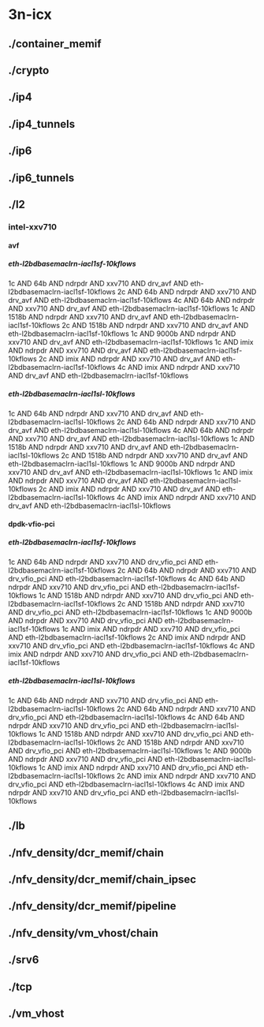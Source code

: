 # 3n-icx
## ./container_memif
## ./crypto
## ./ip4
## ./ip4_tunnels
## ./ip6
## ./ip6_tunnels
## ./l2
### intel-xxv710
#### avf
##### eth-l2bdbasemaclrn-iacl1sf-10kflows
1c AND 64b AND ndrpdr AND xxv710 AND drv_avf AND eth-l2bdbasemaclrn-iacl1sf-10kflows
2c AND 64b AND ndrpdr AND xxv710 AND drv_avf AND eth-l2bdbasemaclrn-iacl1sf-10kflows
4c AND 64b AND ndrpdr AND xxv710 AND drv_avf AND eth-l2bdbasemaclrn-iacl1sf-10kflows
1c AND 1518b AND ndrpdr AND xxv710 AND drv_avf AND eth-l2bdbasemaclrn-iacl1sf-10kflows
2c AND 1518b AND ndrpdr AND xxv710 AND drv_avf AND eth-l2bdbasemaclrn-iacl1sf-10kflows
1c AND 9000b AND ndrpdr AND xxv710 AND drv_avf AND eth-l2bdbasemaclrn-iacl1sf-10kflows
1c AND imix AND ndrpdr AND xxv710 AND drv_avf AND eth-l2bdbasemaclrn-iacl1sf-10kflows
2c AND imix AND ndrpdr AND xxv710 AND drv_avf AND eth-l2bdbasemaclrn-iacl1sf-10kflows
4c AND imix AND ndrpdr AND xxv710 AND drv_avf AND eth-l2bdbasemaclrn-iacl1sf-10kflows
##### eth-l2bdbasemaclrn-iacl1sl-10kflows
1c AND 64b AND ndrpdr AND xxv710 AND drv_avf AND eth-l2bdbasemaclrn-iacl1sl-10kflows
2c AND 64b AND ndrpdr AND xxv710 AND drv_avf AND eth-l2bdbasemaclrn-iacl1sl-10kflows
4c AND 64b AND ndrpdr AND xxv710 AND drv_avf AND eth-l2bdbasemaclrn-iacl1sl-10kflows
1c AND 1518b AND ndrpdr AND xxv710 AND drv_avf AND eth-l2bdbasemaclrn-iacl1sl-10kflows
2c AND 1518b AND ndrpdr AND xxv710 AND drv_avf AND eth-l2bdbasemaclrn-iacl1sl-10kflows
1c AND 9000b AND ndrpdr AND xxv710 AND drv_avf AND eth-l2bdbasemaclrn-iacl1sl-10kflows
1c AND imix AND ndrpdr AND xxv710 AND drv_avf AND eth-l2bdbasemaclrn-iacl1sl-10kflows
2c AND imix AND ndrpdr AND xxv710 AND drv_avf AND eth-l2bdbasemaclrn-iacl1sl-10kflows
4c AND imix AND ndrpdr AND xxv710 AND drv_avf AND eth-l2bdbasemaclrn-iacl1sl-10kflows
#### dpdk-vfio-pci
##### eth-l2bdbasemaclrn-iacl1sf-10kflows
1c AND 64b AND ndrpdr AND xxv710 AND drv_vfio_pci AND eth-l2bdbasemaclrn-iacl1sf-10kflows
2c AND 64b AND ndrpdr AND xxv710 AND drv_vfio_pci AND eth-l2bdbasemaclrn-iacl1sf-10kflows
4c AND 64b AND ndrpdr AND xxv710 AND drv_vfio_pci AND eth-l2bdbasemaclrn-iacl1sf-10kflows
1c AND 1518b AND ndrpdr AND xxv710 AND drv_vfio_pci AND eth-l2bdbasemaclrn-iacl1sf-10kflows
2c AND 1518b AND ndrpdr AND xxv710 AND drv_vfio_pci AND eth-l2bdbasemaclrn-iacl1sf-10kflows
1c AND 9000b AND ndrpdr AND xxv710 AND drv_vfio_pci AND eth-l2bdbasemaclrn-iacl1sf-10kflows
1c AND imix AND ndrpdr AND xxv710 AND drv_vfio_pci AND eth-l2bdbasemaclrn-iacl1sf-10kflows
2c AND imix AND ndrpdr AND xxv710 AND drv_vfio_pci AND eth-l2bdbasemaclrn-iacl1sf-10kflows
4c AND imix AND ndrpdr AND xxv710 AND drv_vfio_pci AND eth-l2bdbasemaclrn-iacl1sf-10kflows
##### eth-l2bdbasemaclrn-iacl1sl-10kflows
1c AND 64b AND ndrpdr AND xxv710 AND drv_vfio_pci AND eth-l2bdbasemaclrn-iacl1sl-10kflows
2c AND 64b AND ndrpdr AND xxv710 AND drv_vfio_pci AND eth-l2bdbasemaclrn-iacl1sl-10kflows
4c AND 64b AND ndrpdr AND xxv710 AND drv_vfio_pci AND eth-l2bdbasemaclrn-iacl1sl-10kflows
1c AND 1518b AND ndrpdr AND xxv710 AND drv_vfio_pci AND eth-l2bdbasemaclrn-iacl1sl-10kflows
2c AND 1518b AND ndrpdr AND xxv710 AND drv_vfio_pci AND eth-l2bdbasemaclrn-iacl1sl-10kflows
1c AND 9000b AND ndrpdr AND xxv710 AND drv_vfio_pci AND eth-l2bdbasemaclrn-iacl1sl-10kflows
1c AND imix AND ndrpdr AND xxv710 AND drv_vfio_pci AND eth-l2bdbasemaclrn-iacl1sl-10kflows
2c AND imix AND ndrpdr AND xxv710 AND drv_vfio_pci AND eth-l2bdbasemaclrn-iacl1sl-10kflows
4c AND imix AND ndrpdr AND xxv710 AND drv_vfio_pci AND eth-l2bdbasemaclrn-iacl1sl-10kflows
## ./lb
## ./nfv_density/dcr_memif/chain
## ./nfv_density/dcr_memif/chain_ipsec
## ./nfv_density/dcr_memif/pipeline
## ./nfv_density/vm_vhost/chain
## ./srv6
## ./tcp
## ./vm_vhost
